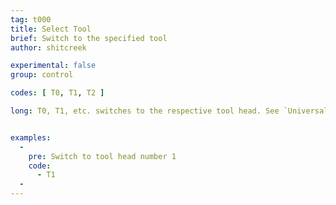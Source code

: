 ```yaml
---
tag: t000
title: Select Tool
brief: Switch to the specified tool
author: shitcreek

experimental: false
group: control

codes: [ T0, T1, T2 ]

long: T0, T1, etc. switches to the respective tool head. See `Universal Tool Change Settings` in `Configuration_adv.h` for more details.


examples:
  -
    pre: Switch to tool head number 1
    code:
      - T1
  -
---
```

